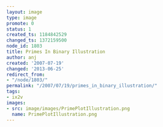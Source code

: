 ```yaml
---
layout: image
type: image
promote: 0
status: 1
created_ts: 1184842529
changed_ts: 1372159500
node_id: 1803
title: Primes In Binary Illustration
author: anj
created: '2007-07-19'
changed: '2013-06-25'
redirect_from:
- "/node/1803/"
permalink: "/2007/07/19/primes_in_binary_illustration/"
tags:
- ix2v
images:
- src: image/images/PrimePlotIllustration.png
  name: PrimePlotIllustration.png
---
```


